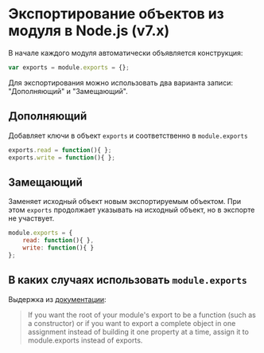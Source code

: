 # Экспортирование объектов из модуля в Node.js (v7.x)

В начале каждого модуля автоматически объявляется конструкция:

```javascript
var exports = module.exports = {};
```

Для экспортирования можно использовать два варианта записи: &quot;Дополняющий&quot; и &quot;Замещающий&quot;.

## Дополняющий
Добавляет ключи в объект `exports` и соответственно в `module.exports`

```javascript
exports.read = function(){ };
exports.write = function(){ };
```

## Замещающий
Заменяет исходный объект новым экспортируемым объектом. При этом `exports` продолжает указывать на исходный объект, но в экспорте не участвует.

```javascript
module.exports = {
	read: function(){ },
	write: function(){ }	
};
```

## В каких случаях использовать `module.exports`

Выдержка из [документации](https://nodejs.org/dist/latest-v7.x/docs/api/modules.html#modules_modules):
> If you want the root of your module's export to be a function (such as a constructor) or if you want to export a complete object in one assignment instead of building it one property at a time, assign it to module.exports instead of exports.

